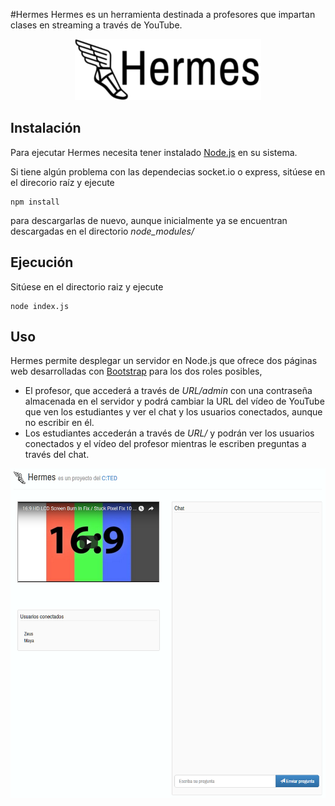 #Hermes
Hermes es un herramienta destinada a profesores que impartan clases en streaming a través de YouTube.

<p align="center">
  <img src=https://github.com/gomezportillo/hermes/blob/master/images/hermes-logo-title.png?raw=true" alt="Hermes"/>
</p>

## Instalación
Para ejecutar Hermes necesita tener instalado [Node.js](https://nodejs.org/) en su sistema.

Si tiene algún problema con las dependecias socket.io o express, sitúese en el direcorio raíz y ejecute
```
npm install
```  
para descargarlas de nuevo, aunque inicialmente ya se encuentran descargadas en el directorio *node_modules/*

## Ejecución
Sitúese en el directorio raiz y ejecute
```
node index.js
```

## Uso
Hermes permite desplegar un servidor en Node.js que ofrece dos páginas web desarrolladas con [Bootstrap](http://getbootstrap.com/) para los dos roles posibles,
* El profesor, que accederá a través de *URL/admin* con una contraseña almacenada en el servidor y podrá cambiar la URL del vídeo de YouTube que ven los estudiantes y ver el chat y los usuarios conectados, aunque no escribir en él.
* Los estudiantes accederán a través de *URL/* y podrán ver los usuarios conectados y el vídeo del profesor mientras le escriben preguntas a través del chat.

<p align="center">
  <img src=https://github.com/gomezportillo/hermes/blob/master/images/student.png?raw=true" alt="Hermes"/>
</p>

